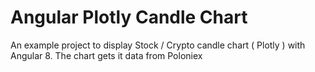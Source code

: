 # Angular Plotly Candle Chart

An example project to display Stock / Crypto candle chart ( Plotly ) with Angular 8. The chart gets it data from Poloniex
